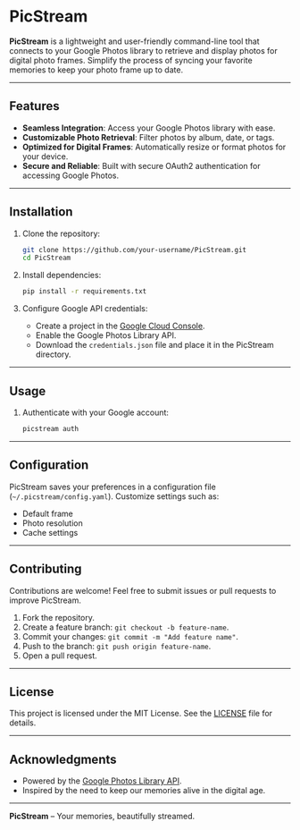 
# PicStream

**PicStream** is a lightweight and user-friendly command-line tool that connects to your Google Photos library to retrieve and display photos for digital photo frames. Simplify the process of syncing your favorite memories to keep your photo frame up to date.

---

## Features

- **Seamless Integration**: Access your Google Photos library with ease.
- **Customizable Photo Retrieval**: Filter photos by album, date, or tags.
- **Optimized for Digital Frames**: Automatically resize or format photos for your device.
- **Secure and Reliable**: Built with secure OAuth2 authentication for accessing Google Photos.

---

## Installation

1. Clone the repository:

   ```bash
   git clone https://github.com/your-username/PicStream.git
   cd PicStream
   ```

2. Install dependencies:

   ```bash
   pip install -r requirements.txt
   ```

3. Configure Google API credentials:
   - Create a project in the [Google Cloud Console](https://console.cloud.google.com/).
   - Enable the Google Photos Library API.
   - Download the `credentials.json` file and place it in the PicStream directory.

---

## Usage

1. Authenticate with your Google account:

   ```bash
   picstream auth
   ```

---

## Configuration

PicStream saves your preferences in a configuration file (`~/.picstream/config.yaml`). Customize settings such as:

- Default frame
- Photo resolution
- Cache settings

---

## Contributing

Contributions are welcome! Feel free to submit issues or pull requests to improve PicStream.

1. Fork the repository.
2. Create a feature branch: `git checkout -b feature-name`.
3. Commit your changes: `git commit -m "Add feature name"`.
4. Push to the branch: `git push origin feature-name`.
5. Open a pull request.

---

## License

This project is licensed under the MIT License. See the [LICENSE](LICENSE) file for details.

---

## Acknowledgments

- Powered by the [Google Photos Library API](https://developers.google.com/photos).
- Inspired by the need to keep our memories alive in the digital age.

---

**PicStream** – Your memories, beautifully streamed.
